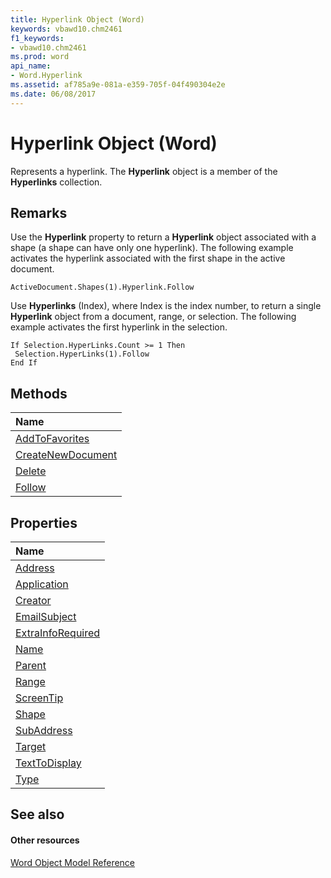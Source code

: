 ```yaml
---
title: Hyperlink Object (Word)
keywords: vbawd10.chm2461
f1_keywords:
- vbawd10.chm2461
ms.prod: word
api_name:
- Word.Hyperlink
ms.assetid: af785a9e-081a-e359-705f-04f490304e2e
ms.date: 06/08/2017
---
```



# Hyperlink Object (Word)

Represents a hyperlink. The  **Hyperlink** object is a member of the **Hyperlinks** collection.


## Remarks

Use the  **Hyperlink** property to return a **Hyperlink** object associated with a shape (a shape can have only one hyperlink). The following example activates the hyperlink associated with the first shape in the active document.


```
ActiveDocument.Shapes(1).Hyperlink.Follow
```

Use  **Hyperlinks** (Index), where Index is the index number, to return a single **Hyperlink** object from a document, range, or selection. The following example activates the first hyperlink in the selection.




```
If Selection.HyperLinks.Count >= 1 Then 
 Selection.HyperLinks(1).Follow 
End If
```


## Methods



|**Name**|
|:-----|
|[AddToFavorites](Word.Hyperlink.AddToFavorites.md)|
|[CreateNewDocument](Word.Hyperlink.CreateNewDocument.md)|
|[Delete](Word.Hyperlink.Delete.md)|
|[Follow](Word.Hyperlink.Follow.md)|

## Properties



|**Name**|
|:-----|
|[Address](Word.Hyperlink.Address.md)|
|[Application](Word.Hyperlink.Application.md)|
|[Creator](Word.Hyperlink.Creator.md)|
|[EmailSubject](Word.Hyperlink.EmailSubject.md)|
|[ExtraInfoRequired](Word.Hyperlink.ExtraInfoRequired.md)|
|[Name](Word.Hyperlink.Name.md)|
|[Parent](Word.Hyperlink.Parent.md)|
|[Range](Word.Hyperlink.Range.md)|
|[ScreenTip](Word.Hyperlink.ScreenTip.md)|
|[Shape](Word.Hyperlink.Shape.md)|
|[SubAddress](Word.Hyperlink.SubAddress.md)|
|[Target](Word.Hyperlink.Target.md)|
|[TextToDisplay](Word.Hyperlink.TextToDisplay.md)|
|[Type](Word.Hyperlink.Type.md)|

## See also


#### Other resources


[Word Object Model Reference](http://msdn.microsoft.com/library/be452561-b436-bb9b-6f94-3faa9a74a6fd%28Office.15%29.aspx)
